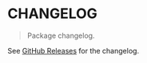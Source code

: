 # CHANGELOG

> Package changelog.

See [GitHub Releases](https://github.com/stdlib-js/stats-base-sdsnanmeanors/releases) for the changelog.